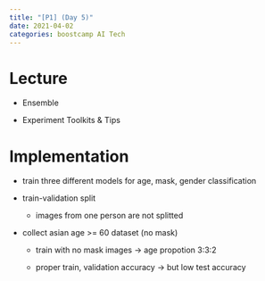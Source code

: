 ```yaml
---
title: "[P1] (Day 5)"
date: 2021-04-02
categories: boostcamp AI Tech
---
```

# Lecture

* Ensemble

* Experiment Toolkits & Tips

# Implementation

* train three different models for age, mask, gender classification

* train-validation split

    * images from one person are not splitted

* collect asian age >= 60 dataset (no mask)

    * train with no mask images -> age propotion 3:3:2
    
    * proper train, validation accuracy -> but low test accuracy